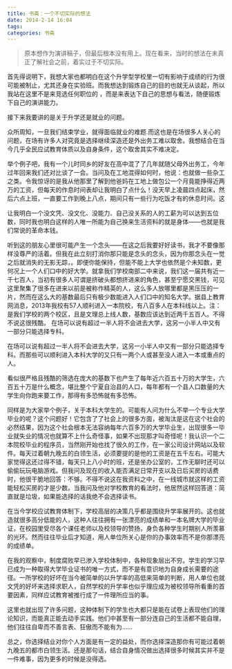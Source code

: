 ```yaml
---
title: 书斋：一个不切实际的想法
date: 2014-2-14 16:04
tags: 
categories: 书斋
---
```

> 原本想作为演讲稿子，但最后根本没有用上。现在看来，当时的想法在未真正了解社会之前，着实过于不切实际。

首先得说明下，我想大家也都明白在这个升学型学校里一切有影响于成绩的行为很可能被制止，尤其还身在实验班。而我想达到锻炼自己的目的也就无从谈起，所以我站在这里不是来竞选任何职位的 ，而是来表达下自己的思想与看法，随便锻炼下自己的演讲能力。

接下来我要讲的是关于升学还是就业的问题。
      
众所周知，一旦我们结束学业，就得面临就业的难题.而这也是在场很多人关心的问题，在场有许多人对究竟是选择继续深造还是外出务工难以取舍。我想结合在当今几乎全民应试教育体质以及自身条件，这个取舍其实不难决定。
 
举个例子吧，我有一个儿时同乡的好友在高中混了了几年就随父母外出务工，今年过年回来我们还对比谈了一会。当问及在工地混得如何时，他说：也就做一些杂工之类。令我惊讶的是我从他那里了解到他爸妈在工地上做包公一个月竟能挣得近两万的工资，但每天的作息时间表却让我明白了点什么！没天早上凌晨四点起床，然后六点上班，一直要工作到晚上八点，期间只有一些行为吃饭才有的休息时间。这

让我明白一个没文凭、没文化、没能力、自己没关系的人的工薪为可以达到五位数，同时我也明白这样的人唯一所能为自己换来生活资料的就是身体——也就是我们常说的革命本钱。
        
听到这的朋友心里很可能产生一个念头——在这之后我要好好读书，我才不要像那样没尊严的活着。但我在此立刻打消你那只能是念头的念头，因为你那念头在一觉之后就消失的无影无踪，。即便你能保持，但能不能上大学也依然是个未知数，更何况上一个人们口中的好大学。就拿我们学校南部二中来说，我们这一届共有近一千七百人，当初有很多人可谓是挤破头都想挤进来的角色，甚至宁愿交黑钱，可见这里聚集了很多在进来以前是被称作精英的人，这么多人放哪里都是黑压压的一片，然而在这么大的基数最后只有极少数能进入人们口中的知名大学。据县上教育网消息，2013年我校有57人顺利进入一本院校，有八百多人在本科线以上。注：是我们学校的两个校区，且是文理总上线人数，基数应该达到近两千五百人。不得不说这很残酷， 在场可以说有超过一半人将不会进去大学，这另一小半人中又有一部分只能选择专科。 

在场可以说有超过一半人将不会进去大学，这另一小半人中又有一部分只能选择专科。而那些可以顺利进入本科大学的又只有一两个人或甚至没人进入一本或重点的人。

看似很严格且残酷的筛选在庞大的基数下也产生了每年近六百五十万的大学生，六百五十万是什么概念，堪比整个宁夏自治县的人口，每年都有一个县人口数量的大学生向你跑来要工作，那得有多恐怖就有多恐怖。

同样是为大家举个例子，关于本科大学生的。可能有人问为什么不举一个专业大学毕业的呢？这个问题好！它包含了了社会上的很多方面，被淘汰是这在这个社会的必然结果，因为这个社会根本无法容纳每年六百多万的大学毕业生，出现很多一毕业就失业的情况也就算不上什么奇怪事，如果不出现那才叫奇怪呢！我认识一个二本院校毕业的程序员，当然刚开始也找了很久的工作，在一家公司设计网站以及软件。每天过着朝九晚五的白领生活，必须要提的是他的工资是在五千左右。可能大家觉得这还过得不错，每天只上八小时的班，还是坐办公室的，工作无聊时还可以偷偷玩玩电脑游戏。但我问及现在的收入能否满足日常开支以及日后买房的话费时，他很干脆地回答：不够。不得不说这在我资料之中，在一线城市就这样的工资能轻松买房的才是少数。当我问及他对学校教育的看法时，他居然这样回答道：简直就是垃圾，如果能选择的话我绝不会选择读书。

在当今学校应试教育体制下，学校高层的决策几乎都是围绕升学率展开的。这也就造就很多高分低能的人，这种人往往拥有一张漂亮的成绩单和一本名牌大学的毕业证，在校园里受尽各个课任老师以及校领导的赞扬，身负各种学生时期别人所羡慕的光环。然而往往毕业后才知道，用人单位所关心是你的办事效率而不是你那漂亮的成绩单。
 
在我的观察中，制度腐败早已渗入学校体制中，各种现象层出不穷。学生的学习早已成为一种取得大学毕业证书的唯一方式，而不是有意识地为自身成长需要的途径。一所学校的好坏在当今被简单的以升学率的高低来简单的判断，用人单位也就文凭的好坏来选择求职人，自然学校的升学率也似乎理应成为被校领导所看重的首要因素，同样应试教育被推行成了一件理所应当的事。

这里也就出现了许多问题，这种体制下的学生也大都只是能在试卷上表现他们的理论知识，而能真正能去动手实践。他们中甚至有一部分连自己的生活都不能自理，他们往往自卑而不善言表、狂傲而不能有为……

总之，你选择结业对你个人方面是有一定的益处，而你选择深造那你有可能过着朝九晚五的都市白领生活。还是那句话，结合自身情况做出选择很多时候其实并不是一件难事，因为更多的时候是没得选。

